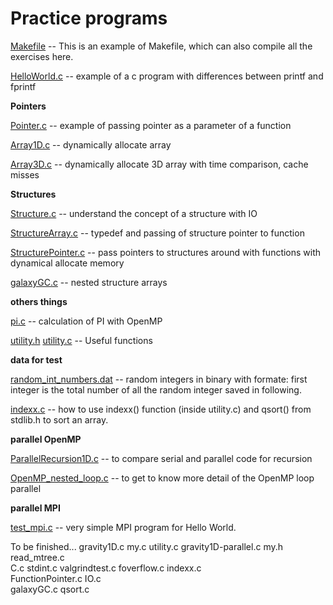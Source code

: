 
# Practice programs

[Makefile](./Makefile)  -- This is an example of Makefile, which can also compile all the exercises here.

[HelloWorld.c](./HelloWorld.c)  -- example of a c program with differences between printf and fprintf

**Pointers**

[Pointer.c](./Pointer.c) -- example of passing pointer as a parameter of a function

[Array1D.c](./Array1D.c) -- dynamically allocate array

[Array3D.c](./Array3D.c) -- dynamically allocate 3D array with time comparison, cache misses

**Structures**

[Structure.c](Structure.c) -- understand the concept of a structure with IO

[StructureArray.c](StructureArray.c) -- typedef and passing of structure pointer to function

[StructurePointer.c](StructurePointer.c) -- pass pointers to structures around with functions with dynamical allocate memory

[galaxyGC.c](galaxyGC.c) -- nested structure arrays

**others things**

[pi.c](./pi.c)  -- calculation of PI with OpenMP

[utility.h](utility.h)  [utility.c](utility.c)  -- Useful functions

**data for test**

[random_int_numbers.dat](./random_int_numbers.dat) -- random integers in binary with formate: first integer is the total number of all the random integer saved in following. 

[indexx.c](./indexx.c) -- how to use indexx() function (inside utility.c) and qsort() from stdlib.h to sort an array. 

**parallel OpenMP**

[ParallelRecursion1D.c](ParallelRecursion1D.c)  --  to compare serial and parallel code for recursion

[OpenMP_nested_loop.c](OpenMP_nested_loop.c)  -- to get to know more detail of the OpenMP loop parallel 

**parallel MPI**

[test_mpi.c](test_mpi.c)  -- very simple MPI program for Hello World.


To be finished...
         gravity1D.c           my.c                             utility.c
          gravity1D-parallel.c  my.h                   read_mtree.c      
C.c                            stdint.c            valgrindtest.c
foverflow.c        indexx.c                                
FunctionPointer.c  IO.c                              
galaxyGC.c                       qsort.c             
